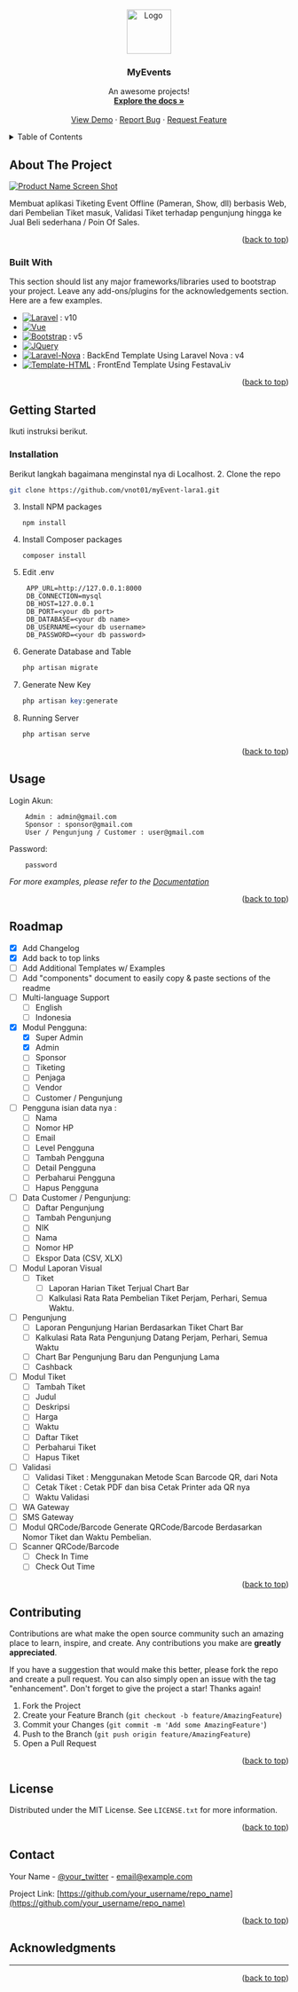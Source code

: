 <!-- Improved compatibility of back to top link: See: https://github.com/othneildrew/Best-README-Template/pull/73 -->
<a name="readme-top"></a>
<!--
*** Thanks for checking out the Best-README-Template. If you have a suggestion
*** that would make this better, please fork the repo and create a pull request
*** or simply open an issue with the tag "enhancement".
*** Don't forget to give the project a star!
*** Thanks again! Now go create something AMAZING! :D
-->



<!-- PROJECT SHIELDS -->
<!--
*** I'm using markdown "reference style" links for readability.
*** Reference links are enclosed in brackets [ ] instead of parentheses ( ).
*** See the bottom of this document for the declaration of the reference variables
*** for contributors-url, forks-url, etc. This is an optional, concise syntax you may use.
*** https://www.markdownguide.org/basic-syntax/#reference-style-links
-->
<!-- [![Contributors][contributors-shield]][contributors-url]
[![Forks][forks-shield]][forks-url]
[![Stargazers][stars-shield]][stars-url]
[![Issues][issues-shield]][issues-url]
[![MIT License][license-shield]][license-url]
[![LinkedIn][linkedin-shield]][linkedin-url]
-->


<!-- PROJECT LOGO -->
<br />
<div align="center">
  <a href="https://github.com/vnot01/myEvent-lara1">
    <img src="images-md/logo.png" alt="Logo" width="80" height="80">
  </a>

  <h3 align="center">MyEvents</h3>

  <p align="center">
    An awesome projects!
    <br />
    <a href="https://github.com/vnot01/myEvent-lara1"><strong>Explore the docs »</strong></a>
    <br />
    <br />
    <a href="https://github.com/othneildrew/Best-README-Template](https://github.com/vnot01/myEvent-lara1">View Demo</a>
    ·
    <a href="https://github.com/vnot01/myEvent-lara1">Report Bug</a>
    ·
    <a href="https://github.com/vnot01/myEvent-lara1">Request Feature</a>
  </p>
</div>



<!-- TABLE OF CONTENTS -->
<details>
  <summary>Table of Contents</summary>
  <ol>
    <li>
      <a href="#about-the-project">About The Project</a>
      <ul>
        <li><a href="#built-with">Built With</a></li>
      </ul>
    </li>
    <li>
      <a href="#getting-started">Getting Started</a>
      <ul>
        <li><a href="#prerequisites">Prerequisites</a></li>
        <li><a href="#installation">Installation</a></li>
      </ul>
    </li>
    <li><a href="#usage">Usage</a></li>
    <li><a href="#roadmap">Roadmap</a></li>
    <li><a href="#contributing">Contributing</a></li>
    <li><a href="#license">License</a></li>
    <li><a href="#contact">Contact</a></li>
    <li><a href="#acknowledgments">Acknowledgments</a></li>
  </ol>
</details>



<!-- ABOUT THE PROJECT -->
## About The Project

[![Product Name Screen Shot][product-screenshot]](https://myevents.com)

Membuat aplikasi Tiketing Event Offline (Pameran, Show, dll) berbasis Web, dari Pembelian Tiket masuk, Validasi Tiket terhadap pengunjung hingga ke Jual Beli sederhana / Poin Of Sales.

<p align="right">(<a href="#readme-top">back to top</a>)</p>

### Built With

This section should list any major frameworks/libraries used to bootstrap your project. Leave any add-ons/plugins for the acknowledgements section. Here are a few examples.

* [![Laravel][Laravel.com]][Laravel-url] : v10
* [![Vue][Vue.js]][Vue-url]
* [![Bootstrap][Bootstrap.com]][Bootstrap-url] : v5
* [![JQuery][JQuery.com]][JQuery-url]
* [![Laravel-Nova][Laravel-Nova]][Laravel-Nova-url] : BackEnd Template Using Laravel Nova : v4
* [![Template-HTML][Template-HTML]][Template-HTML-url] : FrontEnd Template Using FestavaLiv

<p align="right">(<a href="#readme-top">back to top</a>)</p>


<!-- GETTING STARTED -->
## Getting Started

Ikuti instruksi berikut.

### Installation

Berikut langkah bagaimana menginstal nya di Localhost.
2. Clone the repo
   ```sh
   git clone https://github.com/vnot01/myEvent-lara1.git
   ```
3. Install NPM packages
   ```npm
   npm install
   ```
3. Install Composer packages
   ```composer
   composer install
   ```
4. Edit .env
   ```.env
    APP_URL=http://127.0.0.1:8000
    DB_CONNECTION=mysql
    DB_HOST=127.0.0.1
    DB_PORT=<your db port>
    DB_DATABASE=<your db name>
    DB_USERNAME=<your db username>
    DB_PASSWORD=<your db password>
   ```
5. Generate Database and Table
   ```php artisan
   php artisan migrate
   ```
6. Generate New Key
   ```php artisan
   php artisan key:generate
   ```
7. Running Server
   ```php artisan
   php artisan serve
   ```

<p align="right">(<a href="#readme-top">back to top</a>)</p>



<!-- USAGE EXAMPLES -->
## Usage
Login Akun:
```Login:
    Admin : admin@gmail.com
    Sponsor : sponsor@gmail.com
    User / Pengunjung / Customer : user@gmail.com
```
Password:
```Password:  
    password
```


_For more examples, please refer to the [Documentation](https://example.com)_

<p align="right">(<a href="#readme-top">back to top</a>)</p>



<!-- ROADMAP -->
## Roadmap

- [x] Add Changelog
- [x] Add back to top links
- [ ] Add Additional Templates w/ Examples
- [ ] Add "components" document to easily copy & paste sections of the readme
- [ ] Multi-language Support
    - [ ] English
    - [ ] Indonesia

- [x] Modul Pengguna: 
    - [x] Super Admin
    - [x] Admin
    - [ ] Sponsor
    - [ ] Tiketing
    - [ ] Penjaga
    - [ ] Vendor
    - [ ] Customer / Pengunjung
- [ ] Pengguna isian data nya : 
    - [ ] Nama
    - [ ] Nomor HP
    - [ ] Email
    - [ ] Level Pengguna
    - [ ] Tambah Pengguna
    - [ ] Detail Pengguna
    - [ ] Perbaharui Pengguna
    - [ ] Hapus Pengguna
- [ ] Data Customer / Pengunjung:
    - [ ] Daftar Pengunjung
    - [ ] Tambah Pengunjung
    - [ ] NIK
    - [ ] Nama
    - [ ] Nomor HP
    - [ ] Ekspor Data (CSV, XLX)
- [ ] Modul Laporan Visual
    - [ ] Tiket
        - [ ] Laporan Harian Tiket Terjual Chart Bar
        - [ ] Kalkulasi Rata Rata Pembelian Tiket Perjam, Perhari, Semua Waktu.
- [ ] Pengunjung
    - [ ] Laporan Pengunjung Harian Berdasarkan Tiket Chart Bar
    - [ ] Kalkulasi Rata Rata Pengunjung Datang Perjam, Perhari, Semua Waktu
    - [ ] Chart Bar Pengunjung Baru dan Pengunjung Lama
    - [ ] Cashback
- [ ] Modul Tiket
    - [ ] Tambah Tiket
    - [ ] Judul
    - [ ] Deskripsi
    - [ ] Harga
    - [ ] Waktu
    - [ ] Daftar Tiket
    - [ ] Perbaharui Tiket
    - [ ] Hapus Tiket
- [ ] Validasi
    - [ ] Validasi Tiket : Menggunakan Metode Scan Barcode QR, dari Nota
    - [ ] Cetak Tiket : Cetak PDF dan bisa Cetak Printer ada QR nya
    - [ ] Waktu Validasi
- [ ] WA Gateway
- [ ] SMS Gateway
- [ ] Modul QRCode/Barcode Generate QRCode/Barcode Berdasarkan Nomor Tiket dan Waktu Pembelian.
- [ ] Scanner QRCode/Barcode
    - [ ] Check In Time
    - [ ] Check Out Time

<p align="right">(<a href="#readme-top">back to top</a>)</p>



<!-- CONTRIBUTING -->
## Contributing

Contributions are what make the open source community such an amazing place to learn, inspire, and create. Any contributions you make are **greatly appreciated**.

If you have a suggestion that would make this better, please fork the repo and create a pull request. You can also simply open an issue with the tag "enhancement".
Don't forget to give the project a star! Thanks again!

1. Fork the Project
2. Create your Feature Branch (`git checkout -b feature/AmazingFeature`)
3. Commit your Changes (`git commit -m 'Add some AmazingFeature'`)
4. Push to the Branch (`git push origin feature/AmazingFeature`)
5. Open a Pull Request

<p align="right">(<a href="#readme-top">back to top</a>)</p>



<!-- LICENSE -->
## License

Distributed under the MIT License. See `LICENSE.txt` for more information.

<p align="right">(<a href="#readme-top">back to top</a>)</p>



<!-- CONTACT -->
## Contact

Your Name - [@your_twitter](https://twitter.com/your_username) - email@example.com

Project Link: [https://github.com/your_username/repo_name](https://github.com/your_username/repo_name)

<p align="right">(<a href="#readme-top">back to top</a>)</p>



<!-- ACKNOWLEDGMENTS -->
## Acknowledgments

-----

<p align="right">(<a href="#readme-top">back to top</a>)</p>



<!-- MARKDOWN LINKS & IMAGES -->
<!-- https://www.markdownguide.org/basic-syntax/#reference-style-links -->
<!-- [contributors-shield]: https://img.shields.io/github/contributors/othneildrew/Best-README-Template.svg?style=for-the-badge
[contributors-url]: https://github.com/othneildrew/Best-README-Template/graphs/contributors
[forks-shield]: https://img.shields.io/github/forks/othneildrew/Best-README-Template.svg?style=for-the-badge
[forks-url]: https://github.com/othneildrew/Best-README-Template/network/members
[stars-shield]: https://img.shields.io/github/stars/othneildrew/Best-README-Template.svg?style=for-the-badge
[stars-url]: https://github.com/othneildrew/Best-README-Template/stargazers
[issues-shield]: https://img.shields.io/github/issues/othneildrew/Best-README-Template.svg?style=for-the-badge
[issues-url]: https://github.com/othneildrew/Best-README-Template/issues
[license-shield]: https://img.shields.io/github/license/othneildrew/Best-README-Template.svg?style=for-the-badge
[license-url]: https://github.com/othneildrew/Best-README-Template/blob/master/LICENSE.txt
[linkedin-shield]: https://img.shields.io/badge/-LinkedIn-black.svg?style=for-the-badge&logo=linkedin&colorB=555
[linkedin-url]: https://linkedin.com/in/othneildrew
[product-screenshot]: images/screenshot.png
[Next.js]: https://img.shields.io/badge/next.js-000000?style=for-the-badge&logo=nextdotjs&logoColor=white
[Next-url]: https://nextjs.org/
[React.js]: https://img.shields.io/badge/React-20232A?style=for-the-badge&logo=react&logoColor=61DAFB
[React-url]: https://reactjs.org/ 
[Angular.io]: https://img.shields.io/badge/Angular-DD0031?style=for-the-badge&logo=angular&logoColor=white
[Angular-url]: https://angular.io/ -->
[product-screenshot]: images-md/screenshot.png
[Vue.js]: https://img.shields.io/badge/Vue.js-35495E?style=for-the-badge&logo=vuedotjs&logoColor=4FC08D
[Vue-url]: https://vuejs.org/
[Svelte.dev]: https://img.shields.io/badge/Svelte-4A4A55?style=for-the-badge&logo=svelte&logoColor=FF3E00
[Svelte-url]: https://svelte.dev/
[Laravel.com]: https://img.shields.io/badge/Laravel-FF2D20?style=for-the-badge&logo=laravel&logoColor=white
[Laravel-url]: https://laravel.com
[Laravel-Nova]: https://img.shields.io/badge/Laravel%20Nova-56d7fe?style=for-the-badge&logo=laravel&logoColor=Black
[Laravel-Nova-url]:https://nova.laravel.com/docs/4.0/installation.html

[Template-HTML]:https://img.shields.io/badge/FestavaLive-FFBD33?style=for-the-badge&logo=laravel&logoColor=black
[Template-HTML-url]:https://themewagon.github.io/FestavaLive/

[Bootstrap.com]: https://img.shields.io/badge/Bootstrap-563D7C?style=for-the-badge&logo=bootstrap&logoColor=white
[Bootstrap-url]: https://getbootstrap.com
[JQuery.com]: https://img.shields.io/badge/jQuery-0769AD?style=for-the-badge&logo=jquery&logoColor=white
[JQuery-url]: https://jquery.com 
